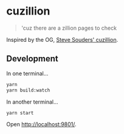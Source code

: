 # cuzillion

> 'cuz there are a zillion pages to check

Inspired by the OG, [Steve Souders' cuzillion](https://github.com/stevesouders/Cuzillion).

## Development

In one terminal...

```bash
yarn
yarn build:watch
```

In another terminal...

```bash
yarn start
```

Open [http://localhost:9801/](http://localhost:9801/).

